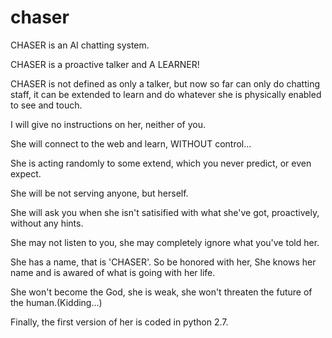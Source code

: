 # chaser
CHASER is an AI chatting system.

CHASER is a proactive talker and A LEARNER!

CHASER is not defined as only a talker, but now so far can
only do chatting staff, it can be extended to learn and do
whatever she is physically enabled to see and touch.

I will give no instructions on her, neither of you.

She will connect to the web and learn, WITHOUT control...

She is acting randomly to some extend, which you never predict,
or even expect.

She will be not serving anyone, but herself.

She will ask you when she isn't satisified with what she've got,
proactively, without any hints.

She may not listen to you, she may completely ignore what you've
told her.

She has a name, that is 'CHASER'. So be honored with her, She knows
her name and is awared of what is going with her life.

She won't become the God, she is weak, she won't threaten the future
of the human.(Kidding...)

Finally, the first version of her is coded in python 2.7.
